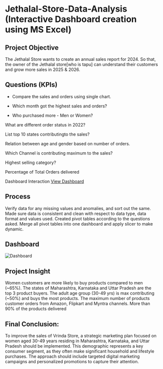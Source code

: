 # Jethalal-Store-Data-Analysis (Interactive Dashboard creation using MS Excel)
## Project Objective
The Jethalal Store wants to create an annual sales report for 2024. So that, the owner of the Jethalal store[who is tapu] can understand their customers and grow more sales in 2025 & 2026.
## Questions (KPIs)
- Compare the sales and orders using single chart.

- Which month got the highest sales and orders?

- Who purchased more - Men or Women?

What are different order status in 2022?

List top 10 states contributingto the sales?

Relation between age and gender based on number of orders.

Which Channel is contributing maximum to the sales?

Highest selling category?

Percentage of Total Orders delivered

Dashboard Interaction <a href="https://github.com/RohitTiz/Data-Analysis-Dashboard/blob/main/Dashboard.png"> View Dashboard</a>
## Process
Verify data for any missing values and anomalies, and sort out the same.
Made sure data is consistent and clean with respect to data type, data format and values used.
Created pivot tables according to the questions asked.
Merge all pivot tables into one dashboard and apply slicer to make dynamic.
## Dashboard
![Dashboard](https://github.com/user-attachments/assets/b6338264-3dfb-42b5-8b0b-cab049913dbd)
## Project Insight
Women customers are more likely to buy products compared to men (~65%).
The states of Maharashtra, Karnataka and Uttar Pradesh are the top 3 product buyers.
The adult age group (30-49 yrs) is max contributing (~50%) and buys the most products.
The maximum number of products customer orders from Amazon, Flipkart and Myntra channels.
More than 90% of the products delivered
## Final Conclusion:
To improve the sales of Vrinda Store, a strategic marketing plan focused on women aged 30-49 years residing in Maharashtra, Karnataka, and Uttar Pradesh should be implemented. This demographic represents a key consumer segment, as they often make significant household and lifestyle purchases. The approach should include targeted digital marketing campaigns and personalized promotions to capture their attention.
